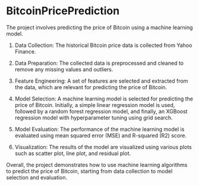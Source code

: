 # BitcoinPricePrediction
The project involves predicting the price of Bitcoin using a machine learning model.

1. Data Collection: The historical Bitcoin price data is collected from Yahoo Finance.

2. Data Preparation: The collected data is preprocessed and cleaned to remove any missing values and outliers.

3. Feature Engineering: A set of features are selected and extracted from the data, which are relevant for predicting the price of Bitcoin.

4. Model Selection: A machine learning model is selected for predicting the price of Bitcoin. Initially, a simple linear regression model is used, followed      by a random forest regression model, and finally, an XGBoost regression model with hyperparameter tuning using grid search.

5. Model Evaluation: The performance of the machine learning model is evaluated using mean squared error (MSE) and R-squared (R2) score.

6. Visualization: The results of the model are visualized using various plots such as scatter plot, line plot, and residual plot.


Overall, the project demonstrates how to use machine learning algorithms to predict the price of Bitcoin, starting from data collection to model    selection and evaluation.
